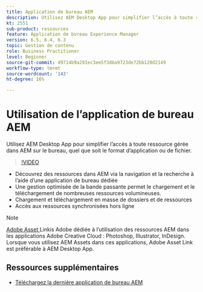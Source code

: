 ```yaml
---
title: Application de bureau AEM
description: Utilisez AEM Desktop App pour simplifier l’accès à toute ressource gérée dans AEM sur le bureau, quel que soit le format d’application ou de fichier.
kt: 2551
sub-product: ressources
feature: Application de bureau Experience Manager
version: 6.5, 6.4, 6.3
topic: Gestion de contenu
role: Business Practitioner
level: Beginner
source-git-commit: d9714b9a291ec3ee5f3dba9723de72bb120d2149
workflow-type: tm+mt
source-wordcount: '143'
ht-degree: 16%

---
```



# Utilisation de l’application de bureau AEM

Utilisez AEM Desktop App pour simplifier l’accès à toute ressource gérée dans AEM sur le bureau, quel que soit le format d’application ou de fichier.

>[!VIDEO](https://video.tv.adobe.com/v/28868/?quality=12&learn=on)

+ Découvrez des ressources dans AEM via la navigation et la recherche à l’aide d’une application de bureau dédiée
+ Une gestion optimisée de la bande passante permet le chargement et le téléchargement de nombreuses ressources volumineuses.
+ Chargement et téléchargement en masse de dossiers et de ressources
+ Accès aux ressources synchronisées hors ligne

>[!NOTE]
>
> [Adobe Asset ](./adobe-asset-link.md) Linkis Adobe dédiée à l’utilisation des ressources AEM dans les applications Adobe Creative Cloud : Photoshop, Illustrator, InDesign. Lorsque vous utilisez AEM Assets dans ces applications, Adobe Asset Link est préférable à AEM Desktop App.

## Ressources supplémentaires

+ [Téléchargez la dernière application de bureau AEM](https://docs.adobe.com/content/help/fr-FR/experience-manager-desktop-app/using/release-notes.html)
